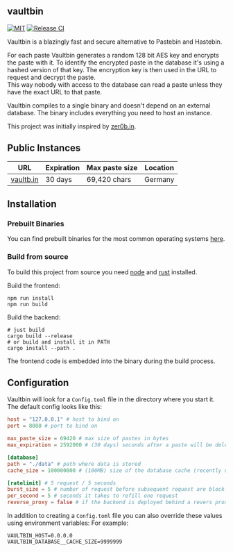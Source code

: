 ## vaultbin

[![MIT](https://img.shields.io/badge/license-MIT-blue.svg)](./LICENSE)
[![Release CI](https://github.com/merlinfuchs/vaultbin/actions/workflows/release.yml/badge.svg)](https://github.com/merlinfuchs/vaultbin/releases)

Vaultbin is a blazingly fast and secure alternative to Pastebin and Hastebin.

For each paste Vaultbin generates a random 128 bit AES key and encrypts the paste with it. 
To identify the encrypted paste in the database it's using a hashed version of that key.
The encryption key is then used in the URL to request and decrypt the paste.  
This way nobody with access to the database can read a paste unless they have the exact URL to that paste.

Vaultbin compiles to a single binary and doesn't depend on an external database.
The binary includes everything you need to host an instance.

This project was initially inspired by [zer0b.in](https://github.com/zer0bin-dev/zer0bin).

## Public Instances

| URL                                            | Expiration | Max paste size | Location                            |
| ---------------------------------------------- | ---------- | -------------- | ----------------------------------- |
| [vaultb.in](https://vaultb.in)                 | 30 days    | 69,420 chars   | Germany                             |

## Installation

### Prebuilt Binaries

You can find prebuilt binaries for the most common operating systems [here](https://github.com/merlinfuchs/vaultbin/releases).

### Build from source

To build this project from source you need [node](https://nodejs.org/en/download/) and [rust](https://www.rust-lang.org/tools/install) installed.

Build the frontend:
```shell
npm run install
npm run build
```

Build the backend:
```shell
# just build
cargo build --release
# or build and install it in PATH
cargo install --path .
```

The frontend code is embedded into the binary during the build process. 

## Configuration

Vaultbin will look for a `Config.toml` file in the directory where you start it.  
The default config looks like this:
```toml
host = "127.0.0.1" # host to bind on
port = 8080 # port to bind on

max_paste_size = 69420 # max size of pastes in bytes
max_expiration = 2592000 # (30 days) seconds after a paste will be deleted

[database]
path = "./data" # path where data is stored
cache_size = 100000000 # (100MB) size of the database cache (recently used pastes will be kept in memory if possible)

[ratelimit] # 5 request / 5 seconds
burst_size = 5 # number of request before subsequent request are block
per_second = 5 # seconds it takes to refill one request
reverse_proxy = false # if the backend is deployed behind a revers proxy -> this changes the way the peers IP is retrieved
```

In addition to creating a `Config.toml` file you can also override these values using environment variables:
For example:
```shell
VAULTBIN_HOST=0.0.0.0
VAULTBIN_DATABASE__CACHE_SIZE=9999999
```